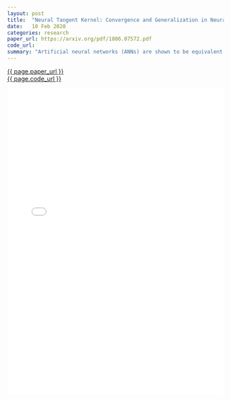 ```yaml
---
layout: post
title:  "Neural Tangent Kernel: Convergence and Generalization in Neural Networks"
date:   10 Feb 2020
categories: research
paper_url: https://arxiv.org/pdf/1806.07572.pdf
code_url: 
summary: "Artificial neural networks (ANNs) are shown to be equivalent to Gaussian processes at initialization in the infinite-width limit, connecting them to kernel methods. It's demonstrated that ANNs' behavior during training can be described using a new kernel, the Neural Tangent Kernel (NTK), which governs how the network's function evolves by following the kernel gradient of a convex functional cost during gradient descent. The NTK, initially random, stabilizes to a constant in the infinite-width limit, allowing the study of ANNs in function space. Positive-definiteness of the limiting NTK, necessary for training convergence, is proven under certain conditions. For least-squares regression, it's shown that the network function follows a linear differential equation during training, with convergence speed influenced by the NTK's principal components, supporting early stopping. Numerical studies on the NTK in wide networks confirm these theoretical findings."
---
```


<style>
.responsive-pdf-container {
    overflow: hidden;
    padding-top: 141.42%; /* 16:9 Aspect Ratio, adjust as needed */
    position: relative;
}

.responsive-pdf-container iframe {
    border: none;
    height: 100%;
    left: 0;
    position: absolute;
    top: 0;
    width: 100%;
}
</style>

<a href="{{ page.paper_url }}">{{ page.paper_url }}</a><br>
<a href="{{ page.code_url }}">{{ page.code_url }}</a>

<div class="responsive-pdf-container">
    <iframe src="{{ page.paper_url }}" style="border: none;"></iframe>
</div>